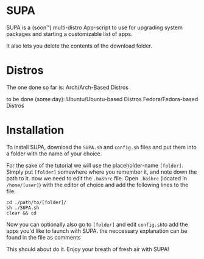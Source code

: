 # SUPA
SUPA is a (soon™) multi-distro App-script to use for upgrading system packages and starting a customizable list of apps.

It also lets you delete the contents of the download folder.

# Distros
The one done so far is:
Arch/Arch-Based Distros

to be done (some day):
Ubuntu/Ubuntu-based Distros
Fedora/Fedora-based Distros

# Installation

To install SUPA, download the ```SUPA.sh``` and ```config.sh``` files and put them into a folder with the name of your choice.

For the sake of the tutorial we will use the placeholder-name ```[folder]```.
Simply put ```[folder]``` somewhere where you remember it, and note down the path to it.
now we need to edit the ```.bashrc``` file.
Open ```.bashrc``` (located in ```/home/[user]```) with the editor of choice and add the following lines to the file:

```
cd ./path/to/[folder]/
sh ./SUPA.sh
clear && cd
```

Now you can optionally also go to ```[folder]``` and edit ```config.sh```to add the apps you'd like to launch with SUPA. the neccessary explanation can be found in the file as comments


This should about do it. Enjoy your breath of fresh air with SUPA!
